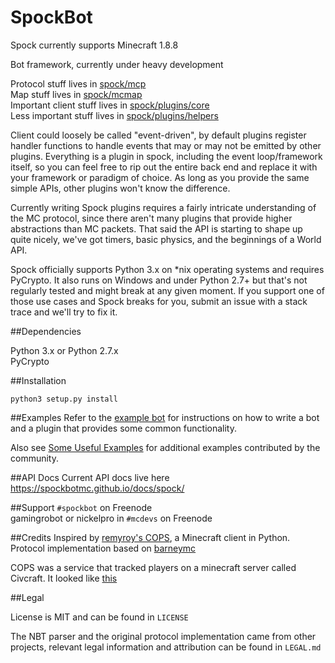 SpockBot
=====

Spock currently supports Minecraft 1.8.8


Bot framework, currently under heavy development

Protocol stuff lives in [spock/mcp](spock/mcp)  
Map stuff lives in [spock/mcmap](spock/mcmap)  
Important client stuff lives in [spock/plugins/core](spock/plugins/core)  
Less important stuff lives in [spock/plugins/helpers](spock/plugins/helpers)  

Client could loosely be called "event-driven", by default plugins register
handler functions to handle events that may or may not be emitted by other
plugins. Everything is a plugin in spock, including the event loop/framework
itself, so you can feel free to rip out the entire back end and replace it with
your framework or paradigm of choice. As long as you provide the same simple
APIs, other plugins won't know the difference.

Currently writing Spock plugins requires a fairly intricate understanding of the
MC protocol, since there aren't many plugins that provide higher abstractions
than MC packets. That said the API is starting to shape up quite nicely, we've
got timers, basic physics, and the beginnings of a World API.

Spock officially supports Python 3.x on \*nix operating systems and requires
PyCrypto. It also runs on Windows and under Python 2.7+ but that's not regularly
tested and might break at any given moment. If you support one of those use
cases and Spock breaks for you, submit an issue with a stack trace and we'll try
to fix it.

##Dependencies

Python 3.x or Python 2.7.x  
PyCrypto

##Installation

`python3 setup.py install`  

##Examples
Refer to the [example bot](examples/basic) for instructions on how to write a bot and a plugin that provides some common functionality.

Also see [Some Useful Examples](https://github.com/SpockBotMC/SpockBot-Contrib/tree/master/examples) for additional examples contributed by the community.

##API Docs
Current API docs live here https://spockbotmc.github.io/docs/spock/

##Support
`#spockbot` on Freenode  
gamingrobot or nickelpro in `#mcdevs` on Freenode

##Credits
Inspired by [remyroy's COPS](http://www.reddit.com/r/Civcraft/comments/13kwjm/introducing_the_cops_civcraft_online_player_status/),
a Minecraft client in Python. Protocol implementation based on [barneymc](https://github.com/barneygale/barneymc)

COPS was a service that tracked players on a minecraft server called Civcraft. It looked like [this](http://i.imgur.com/SR2qII5.jpg)

##Legal

License is MIT and can be found in `LICENSE`

The NBT parser and the original protocol implementation came from other projects,
relevant legal information and attribution can be found in `LEGAL.md`
